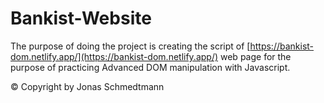 # Bankist-Website
 The purpose of doing the project is creating the script of [https://bankist-dom.netlify.app/](https://bankist-dom.netlify.app/) web page for the purpose of practicing Advanced DOM manipulation with Javascript.  
 
© Copyright by Jonas Schmedtmann
